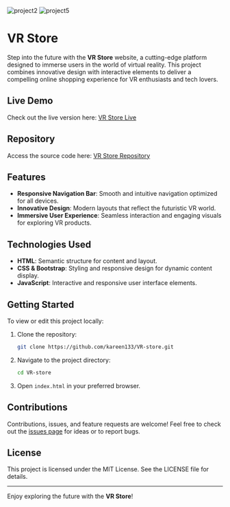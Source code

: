 ![project2](https://github.com/user-attachments/assets/be0b4412-d66c-44ad-9f10-4680a1e1805b)
![project5](https://github.com/user-attachments/assets/1958adda-a5af-41a4-b3b6-99bf342a5d22)

# VR Store

Step into the future with the **VR Store** website, a cutting-edge platform designed to immerse users in the world of virtual reality. This project combines innovative design with interactive elements to deliver a compelling online shopping experience for VR enthusiasts and tech lovers.

## Live Demo
Check out the live version here: [VR Store Live](https://kareen133.github.io/VR-store/)

## Repository
Access the source code here: [VR Store Repository](https://github.com/kareen133/VR-store)

## Features
- **Responsive Navigation Bar**: Smooth and intuitive navigation optimized for all devices.
- **Innovative Design**: Modern layouts that reflect the futuristic VR world.
- **Immersive User Experience**: Seamless interaction and engaging visuals for exploring VR products.

## Technologies Used
- **HTML**: Semantic structure for content and layout.
- **CSS & Bootstrap**: Styling and responsive design for dynamic content display.
- **JavaScript**: Interactive and responsive user interface elements.

## Getting Started
To view or edit this project locally:
1. Clone the repository:  
   ```bash
   git clone https://github.com/kareen133/VR-store.git
   ```
2. Navigate to the project directory:  
   ```bash
   cd VR-store
   ```
3. Open `index.html` in your preferred browser.

## Contributions
Contributions, issues, and feature requests are welcome! Feel free to check out the [issues page](https://github.com/kareen133/VR-store/issues) for ideas or to report bugs.

## License
This project is licensed under the MIT License. See the LICENSE file for details.

---

Enjoy exploring the future with the **VR Store**!
